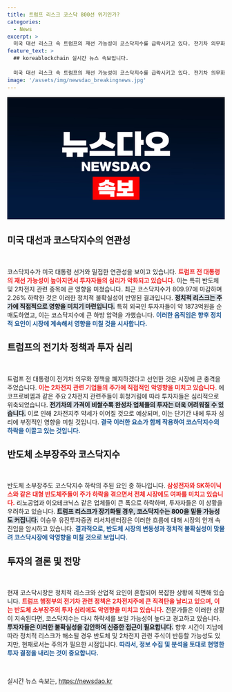 ```yaml
---
title: 트럼프 리스크 코스닥 800선 위기인가?
categories:
  - News
excerpt: >
  미국 대선 리스크 속 트럼프의 재선 가능성이 코스닥지수를 급락시키고 있다. 전기차 의무화 정책 폐지 선언과 반도체주 약세가 투자 심리를 악화시키며, 최근 코스닥 시가총액 1위 에코프로비엠도 큰 하락폭을 기록했다.
feature_text: >
  ## koreablockchain 실시간 뉴스 속보입니다.

  미국 대선 리스크 속 트럼프의 재선 가능성이 코스닥지수를 급락시키고 있다. 전기차 의무화 정책 폐지 선언과 반도체주 약세가 투자 심리를 악화시키며, 최근 코스닥 시가총액 1위 에코프로비엠도 큰 하락폭을 기록했다.
image: '/assets/img/newsdao_breakingnews.jpg'
---
```


<p><img src="/assets/img/newsdao_breakingnews.jpg" alt="koreablockchain 속보" /></p>

<h2 data-ke-size="size26">미국 대선과 코스닥지수의 연관성</h2>

<p data-ke-size="size16">&nbsp;</p>

<p>코스닥지수가 미국 대통령 선거와 밀접한 연관성을 보이고 있습니다. <b><span style="color: #ee2323;">트럼프 전 대통령의 재선 가능성이 높아지면서 투자자들의 심리가 악화되고 있습니다.</span></b> 이는 특히 반도체 및 2차전지 관련 종목에 큰 영향을 미쳤습니다. 최근 코스닥지수가 809.97에 마감하며 2.26% 하락한 것은 이러한 정치적 불확실성이 반영된 결과입니다. <b><span style="background-color: #21538527;">정치적 리스크는 주가에 직접적으로 영향을 미치기 마련입니다.</span></b> 특히 외국인 투자자들이 약 1873억원을 순매도하였고, 이는 코스닥지수에 큰 하방 압력을 가했습니다. <b><span style="color: #1a5490;">이러한 움직임은 향후 정치적 요인이 시장에 계속해서 영향을 미칠 것을 시사합니다.</span></b></p>

<h2 data-ke-size="size26">트럼프의 전기차 정책과 투자 심리</h2>

<p data-ke-size="size16">&nbsp;</p>

<p>트럼프 전 대통령이 전기차 의무화 정책을 폐지하겠다고 선언한 것은 시장에 큰 충격을 주었습니다. <b><span style="color: #ee2323;">이는 2차전지 관련 기업들의 주가에 직접적인 악영향을 미치고 있습니다.</span></b> 에코프로비엠과 같은 주요 2차전지 관련주들이 휘청거림에 따라 투자자들은 심리적으로 위축되었습니다. <b><span style="background-color: #21538527;">전기차의 가격이 비쌀수록 완성차 업체들의 투자는 더욱 어려워질 수 있습니다.</span></b> 이로 인해 2차전지주 약세가 이어질 것으로 예상되며, 이는 단기간 내에 투자 심리에 부정적인 영향을 미칠 것입니다. <b><span style="color: #1a5490;">결국 이러한 요소가 함께 작용하여 코스닥지수의 하락을 이끌고 있는 것입니다.</span></b></p>

<h2 data-ke-size="size26">반도체 소부장주와 코스닥지수</h2>

<p data-ke-size="size16">&nbsp;</p>

<p>반도체 소부장주도 코스닥지수 하락의 주된 요인 중 하나입니다. <b><span style="color: #ee2323;">삼성전자와 SK하이닉스와 같은 대형 반도체주들이 주가 하락을 겪으면서 전체 시장에도 여파를 미치고 있습니다.</span></b> 리노공업과 이오테크닉스 같은 업체들이 큰 폭으로 하락하며, 투자자들은 이 상황을 우려하고 있습니다. <b><span style="background-color: #21538527;">트럼프 리스크가 장기화될 경우, 코스닥지수는 800을 밑돌 가능성도 커집니다.</span></b> 이승우 유진투자증권 리서치센터장은 이러한 흐름에 대해 시장의 안개 속 진입을 암시하고 있습니다. <b><span style="color: #1a5490;">결과적으로, 반도체 시장의 변동성과 정치적 불확실성이 맞물려 코스닥시장에 악영향을 미칠 것으로 보입니다.</span></b></p>

<h2 data-ke-size="size26">투자의 결론 및 전망</h2>

<p data-ke-size="size16">&nbsp;</p>

<p>현재 코스닥시장은 정치적 리스크와 산업적 요인이 혼합되어 복잡한 상황에 직면해 있습니다. <b><span style="color: #ee2323;">트럼프 행정부의 전기차 관련 정책은 2차전지주에 큰 직격탄을 날리고 있으며, 이는 반도체 소부장주의 투자 심리에도 악영향을 미치고 있습니다.</span></b> 전문가들은 이러한 상황이 지속된다면, 코스닥지수는 다시 하락세를 보일 가능성이 높다고 경고하고 있습니다. <b><span style="background-color: #21538527;">투자자들은 이러한 불확실성을 감안하여 신중한 접근이 필요합니다.</span></b> 향후 시간이 지남에 따라 정치적 리스크가 해소될 경우 반도체 및 2차전지 관련 주식이 반등할 가능성도 있지만, 현재로서는 주의가 필요한 시점입니다. <b><span style="color: #1a5490;">따라서, 정보 수집 및 분석을 토대로 현명한 투자 결정을 내리는 것이 중요합니다.</span></b></p>

<p data-ke-size="size16">&nbsp;</p>
실시간 뉴스 속보는, <a href="https://newsdao.kr" rel="dofollow">https://newsdao.kr</a>



